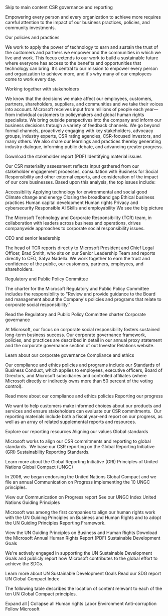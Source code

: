 Skip to main content
CSR governance and reporting

Empowering every person and every organization to achieve more requires careful attention to the impact of our business practices, policies, and community investments.

Our policies and practices

We work to apply the power of technology to earn and sustain the trust of the customers and partners we empower and the communities in which we live and work. This focus extends to our work to build a sustainable future where everyone has access to the benefits and opportunities that technology can bring. It’s central to our mission to empower every person and organization to achieve more, and it's why many of our employees come to work every day.

Working together with stakeholders

We know that the decisions we make affect our employees, customers, partners, shareholders, suppliers, and communities and we take their voices into account. Microsoft receives input from millions of people each year—from individual customers to policymakers and global human rights specialists. We bring outside perspectives into the company and inform our business decisions through a variety of feedback channels. We go beyond formal channels, proactively engaging with key stakeholders, advocacy groups, industry experts, CSR rating agencies, CSR-focused investors, and many others. We also share our learnings and practices thereby generating industry dialogue, informing public debate, and advancing greater progress.

Download the stakeholder report (PDF) 
Identifying material issues

Our CSR materiality assessment reflects input gathered from our stakeholder engagement processes, consultation with Business for Social Responsibility and other external experts, and consideration of the impact of our core businesses. Based upon this analysis, the top issues include:

Accessibility
Applying technology for environmental and social good
Climate change and energy
Closing the broadband gap
Ethical business practices
Human capital development
Human rights
Privacy and cybersecurity
Responsible AI
Skills and employability
We see the big picture

The Microsoft Technology and Corporate Responsibility (TCR) team, in collaboration with leaders across business and operations, drives companywide approaches to corporate social responsibility issues.

CEO and senior leadership

The head of TCR reports directly to Microsoft President and Chief Legal Officer, Brad Smith, who sits on our Senior Leadership Team and reports directly to CEO, Satya Nadella. We work together to earn the trust and confidence of the public, our customers, partners, employees, and shareholders.

Regulatory and Public Policy Committee

The charter for the Microsoft Regulatory and Public Policy Committee includes the responsibility to "Review and provide guidance to the Board and management about the Company's policies and programs that relate to corporate social responsibility."

Read the Regulatory and Public Policy Committee charter 
Corporate governance

At Microsoft, our focus on corporate social responsibility fosters sustained long-term business success. Our corporate governance framework, policies, and practices are described in detail in our annual proxy statement and the corporate governance section of out Investor Relations website.

Learn about our corporate governance 
Compliance and ethics

Our compliance and ethics policies and programs include our Standards of Business Conduct, which applies to employees, executive officers, Board of Directors, and Microsoft subsidiaries and controlled affiliates (where Microsoft directly or indirectly owns more than 50 percent of the voting control).

Read more about our compliance and ethics policies 
Reporting our progress

We want to help customers make informed choices about our products and services and ensure stakeholders can evaluate our CSR commitments.  Our reporting materials include both a fiscal year-end report on our progress, as well as an array of related supplemental reports and resources.

Explore our reporting resources 
Aligning our values
Global standards

Microsoft works to align our CSR commitments and reporting to global standards.  We base our CSR reporting on the Global Reporting Initiative (GRI) Sustainability Reporting Standards.

Learn more about the Global Reporting Initiative (GRI) 
Principles of United Nations Global Compact (UNGC)

In 2006, we began endorsing the United Nations Global Compact and we file an annual Communication on Progress implementing the 10 UNGC principles.

View our Communication on Progress report  See our UNGC Index 
United Nations Guiding Principles

Microsoft was among the first companies to align our human rights work with the UN Guiding Principles on Business and Human Rights and to adopt the UN Guiding Principles Reporting Framework.

View the UN Guiding Principles on Business and Human Rights  Download the Microsoft Annual Human Rights Report (PDF) 
Sustainable Development Goals

We're actively engaged in supporting the UN Sustainable Development Goals and publicly report how Microsoft contributes to the global effort to achieve the SDGs.

Learn more about UN Sustainable Development Goals  Read our SDG report 
UN Global Compact Index

The following table describes the location of content relevant to each of the ten UN Global Compact principles.

Expand all | Collapse all
Human rights
Labor
Environment
Anti-corruption
Follow Microsoft